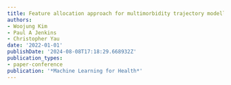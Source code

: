 ```yaml
---
title: Feature allocation approach for multimorbidity trajectory modelling
authors:
- Woojung Kim
- Paul A Jenkins
- Christopher Yau
date: '2022-01-01'
publishDate: '2024-08-08T17:18:29.668932Z'
publication_types:
- paper-conference
publication: '*Machine Learning for Health*'
---
```

